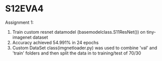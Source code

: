 # S12EVA4
 Assignment 1:
  1. Train custom resnet datamodel (basemodelclass.S11ResNet()) on tiny-imagenet dataset
  2. Accuracy achieved 54.991% in 24 epochs
  3. Custom DataSet class(imgnetloader.py) was used to combine 'val' and 'train' folders and then split the data in to training/test of 70/30

